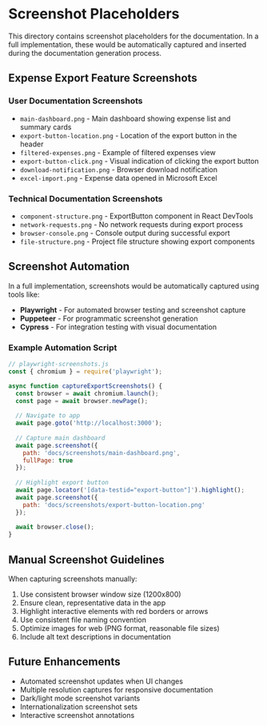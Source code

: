 # Screenshot Placeholders

This directory contains screenshot placeholders for the documentation. In a full implementation, these would be automatically captured and inserted during the documentation generation process.

## Expense Export Feature Screenshots

### User Documentation Screenshots

- `main-dashboard.png` - Main dashboard showing expense list and summary cards
- `export-button-location.png` - Location of the export button in the header
- `filtered-expenses.png` - Example of filtered expenses view
- `export-button-click.png` - Visual indication of clicking the export button
- `download-notification.png` - Browser download notification
- `excel-import.png` - Expense data opened in Microsoft Excel

### Technical Documentation Screenshots

- `component-structure.png` - ExportButton component in React DevTools
- `network-requests.png` - No network requests during export process
- `browser-console.png` - Console output during successful export
- `file-structure.png` - Project file structure showing export components

## Screenshot Automation

In a full implementation, screenshots would be automatically captured using tools like:

- **Playwright** - For automated browser testing and screenshot capture
- **Puppeteer** - For programmatic screenshot generation
- **Cypress** - For integration testing with visual documentation

### Example Automation Script

```javascript
// playwright-screenshots.js
const { chromium } = require('playwright');

async function captureExportScreenshots() {
  const browser = await chromium.launch();
  const page = await browser.newPage();
  
  // Navigate to app
  await page.goto('http://localhost:3000');
  
  // Capture main dashboard
  await page.screenshot({ 
    path: 'docs/screenshots/main-dashboard.png',
    fullPage: true 
  });
  
  // Highlight export button
  await page.locator('[data-testid="export-button"]').highlight();
  await page.screenshot({ 
    path: 'docs/screenshots/export-button-location.png' 
  });
  
  await browser.close();
}
```

## Manual Screenshot Guidelines

When capturing screenshots manually:

1. Use consistent browser window size (1200x800)
2. Ensure clean, representative data in the app
3. Highlight interactive elements with red borders or arrows
4. Use consistent file naming convention
5. Optimize images for web (PNG format, reasonable file sizes)
6. Include alt text descriptions in documentation

## Future Enhancements

- Automated screenshot updates when UI changes
- Multiple resolution captures for responsive documentation
- Dark/light mode screenshot variants
- Internationalization screenshot sets
- Interactive screenshot annotations